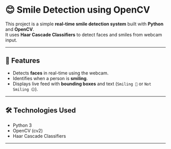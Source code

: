 # 😊 Smile Detection using OpenCV

This project is a simple **real-time smile detection system** built with **Python** and **OpenCV**.  
It uses **Haar Cascade Classifiers** to detect faces and smiles from webcam input.

---

## 📌 Features
- Detects **faces** in real-time using the webcam.
- Identifies when a person is **smiling**.
- Displays live feed with **bounding boxes** and text (`Smiling 🙂` or `Not Smiling 😐`).

---

## 🛠️ Technologies Used
- Python 3
- OpenCV (cv2)
- Haar Cascade Classifiers

---


 
 
 
